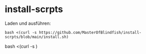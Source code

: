 # install-scrpts

Laden und ausführen:


```
bash <(curl -s https://github.com/MasterOfBlindfish/install-scrpts/blob/main/install.sh)
```

bash <(curl -s <URL>)

